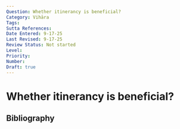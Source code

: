 ```yaml
---
Question: Whether itinerancy is beneficial?
Category: Vihāra
Tags: 
Sutta References: 
Date Entered: 9-17-25
Last Revised: 9-17-25
Review Status: Not started
Level: 
Priority: 
Number: 
Draft: true
---
```


# Whether itinerancy is beneficial?

## Bibliography

<!-- 

Notes:



-->
